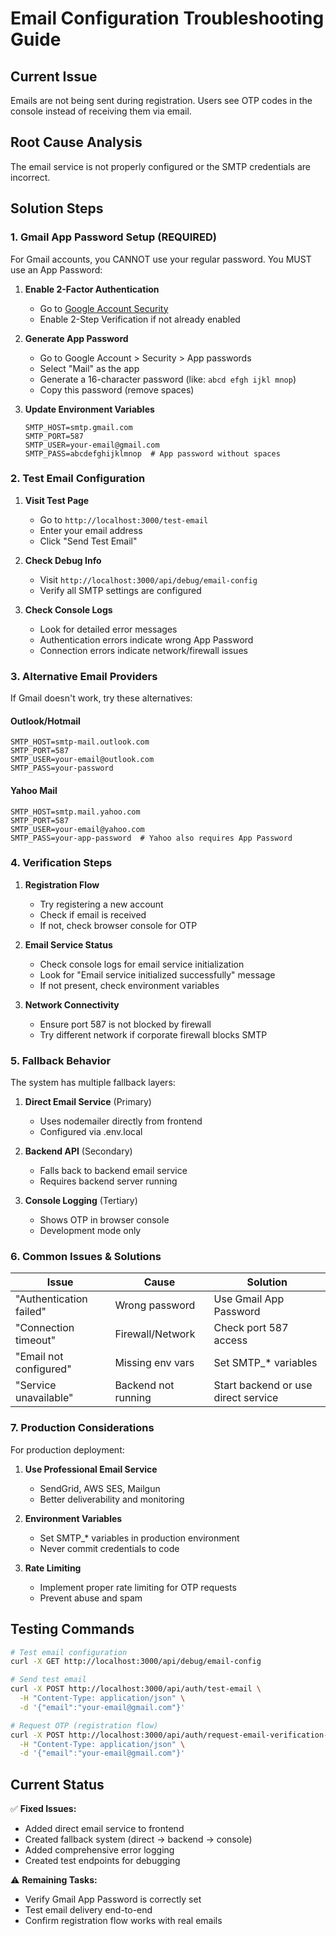 # Email Configuration Troubleshooting Guide

## Current Issue
Emails are not being sent during registration. Users see OTP codes in the console instead of receiving them via email.

## Root Cause Analysis
The email service is not properly configured or the SMTP credentials are incorrect.

## Solution Steps

### 1. Gmail App Password Setup (REQUIRED)
For Gmail accounts, you CANNOT use your regular password. You MUST use an App Password:

1. **Enable 2-Factor Authentication**
   - Go to [Google Account Security](https://myaccount.google.com/security)
   - Enable 2-Step Verification if not already enabled

2. **Generate App Password**
   - Go to Google Account > Security > App passwords
   - Select "Mail" as the app
   - Generate a 16-character password (like: `abcd efgh ijkl mnop`)
   - Copy this password (remove spaces)

3. **Update Environment Variables**
   ```env
   SMTP_HOST=smtp.gmail.com
   SMTP_PORT=587
   SMTP_USER=your-email@gmail.com
   SMTP_PASS=abcdefghijklmnop  # App password without spaces
   ```

### 2. Test Email Configuration

1. **Visit Test Page**
   - Go to `http://localhost:3000/test-email`
   - Enter your email address
   - Click "Send Test Email"

2. **Check Debug Info**
   - Visit `http://localhost:3000/api/debug/email-config`
   - Verify all SMTP settings are configured

3. **Check Console Logs**
   - Look for detailed error messages
   - Authentication errors indicate wrong App Password
   - Connection errors indicate network/firewall issues

### 3. Alternative Email Providers

If Gmail doesn't work, try these alternatives:

#### Outlook/Hotmail
```env
SMTP_HOST=smtp-mail.outlook.com
SMTP_PORT=587
SMTP_USER=your-email@outlook.com
SMTP_PASS=your-password
```

#### Yahoo Mail
```env
SMTP_HOST=smtp.mail.yahoo.com
SMTP_PORT=587
SMTP_USER=your-email@yahoo.com
SMTP_PASS=your-app-password  # Yahoo also requires App Password
```

### 4. Verification Steps

1. **Registration Flow**
   - Try registering a new account
   - Check if email is received
   - If not, check browser console for OTP

2. **Email Service Status**
   - Check console logs for email service initialization
   - Look for "Email service initialized successfully" message
   - If not present, check environment variables

3. **Network Connectivity**
   - Ensure port 587 is not blocked by firewall
   - Try different network if corporate firewall blocks SMTP

### 5. Fallback Behavior

The system has multiple fallback layers:

1. **Direct Email Service** (Primary)
   - Uses nodemailer directly from frontend
   - Configured via .env.local

2. **Backend API** (Secondary)
   - Falls back to backend email service
   - Requires backend server running

3. **Console Logging** (Tertiary)
   - Shows OTP in browser console
   - Development mode only

### 6. Common Issues & Solutions

| Issue | Cause | Solution |
|-------|-------|----------|
| "Authentication failed" | Wrong password | Use Gmail App Password |
| "Connection timeout" | Firewall/Network | Check port 587 access |
| "Email not configured" | Missing env vars | Set SMTP_* variables |
| "Service unavailable" | Backend not running | Start backend or use direct service |

### 7. Production Considerations

For production deployment:

1. **Use Professional Email Service**
   - SendGrid, AWS SES, Mailgun
   - Better deliverability and monitoring

2. **Environment Variables**
   - Set SMTP_* variables in production environment
   - Never commit credentials to code

3. **Rate Limiting**
   - Implement proper rate limiting for OTP requests
   - Prevent abuse and spam

## Testing Commands

```bash
# Test email configuration
curl -X GET http://localhost:3000/api/debug/email-config

# Send test email
curl -X POST http://localhost:3000/api/auth/test-email \
  -H "Content-Type: application/json" \
  -d '{"email":"your-email@gmail.com"}'

# Request OTP (registration flow)
curl -X POST http://localhost:3000/api/auth/request-email-verification-otp \
  -H "Content-Type: application/json" \
  -d '{"email":"your-email@gmail.com"}'
```

## Current Status

✅ **Fixed Issues:**
- Added direct email service to frontend
- Created fallback system (direct → backend → console)
- Added comprehensive error logging
- Created test endpoints for debugging

⚠️ **Remaining Tasks:**
- Verify Gmail App Password is correctly set
- Test email delivery end-to-end
- Confirm registration flow works with real emails